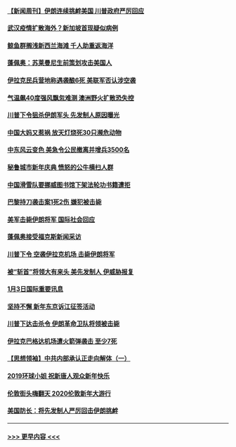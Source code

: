#### [【新闻周刊】伊朗连续挑衅美国 川普政府严厉回应](../pages/prog202/a102745484.md?t=01051013) 
#### [武汉疫情扩散海外？新加坡首现疑似病例](../pages/prog202/a102745347.md?t=01051013) 
#### [鲸鱼群搁浅新西兰海滩 千人助重返海洋](../pages/prog202/a102745257.md?t=01051013) 
#### [蓬佩奥：苏莱曼尼生前策划攻击美国人](../pages/prog202/a102745305.md?t=01051013) 
#### [伊拉克民兵营地称遇袭酿6死 美联军否认涉空袭](../pages/prog202/a102745093.md?t=01051013) 
#### [气温飙40度强风飘忽难测 澳洲野火扩散恐失控](../pages/prog202/a102744951.md?t=01051013) 
#### [川普下令狙杀伊朗军头 先发制人原因曝光](../pages/prog202/a102744900.md?t=01051013) 
#### [中国大妈又惹祸 放天灯烧死30只濒危动物](../pages/prog202/a102744899.md?t=01051013) 
#### [中东风云变色 美急令公民撤离并增兵3500名](../pages/prog202/a102744827.md?t=01051013) 
#### [秘鲁城市新年庆典 愤怒的公牛横扫人群](../pages/prog202/a102744618.md?t=01051013) 
#### [中国滑雪队要挪威图书馆下架法轮功书籍遭拒](../pages/prog202/a102744639.md?t=01051013) 
#### [巴黎持刀袭击案1死2伤 嫌犯被击毙](../pages/prog202/a102744566.md?t=01051013) 
#### [美军击毙伊朗将军 国际社会回应](../pages/prog202/a102744485.md?t=01051013) 
#### [蓬佩奥接受福克斯新闻采访](../pages/prog202/a102744480.md?t=01051013) 
#### [川普下令 空袭伊拉克机场 击毙伊朗将军](../pages/prog202/a102744470.md?t=01051013) 
#### [被“斩首”将领大有来头 美先发制人 伊威胁报复](../pages/prog202/a102744454.md?t=01051013) 
#### [1月3日国际重要讯息](../pages/prog202/a102744301.md?t=01051013) 
#### [坚持不懈 新年东京诉江征签活动](../pages/prog202/a102744303.md?t=01051013) 
#### [川普下达击杀令 伊朗革命卫队将领被击毙](../pages/prog202/a102741911.md?t=01051013) 
#### [伊拉克巴格达机场遭火箭弹袭击 至少7死](../pages/prog202/a102744115.md?t=01051013) 
#### [【思想领袖】中共内部承认正走向解体（一）](../pages/prog202/a102744097.md?t=01051013) 
#### [2019环球小姐 祝新唐人观众新年快乐](../pages/prog202/a102744043.md?t=01051013) 
#### [伦敦街头嗨翻天 2020伦敦新年大游行](../pages/prog202/a102743925.md?t=01051013) 
#### [美国防长：将先发制人严厉回击伊朗挑衅](../pages/prog202/a102743930.md?t=01051013) 

----
#### [ >>> 更早内容 <<< ](../indexes/prog202-earlier.md)

